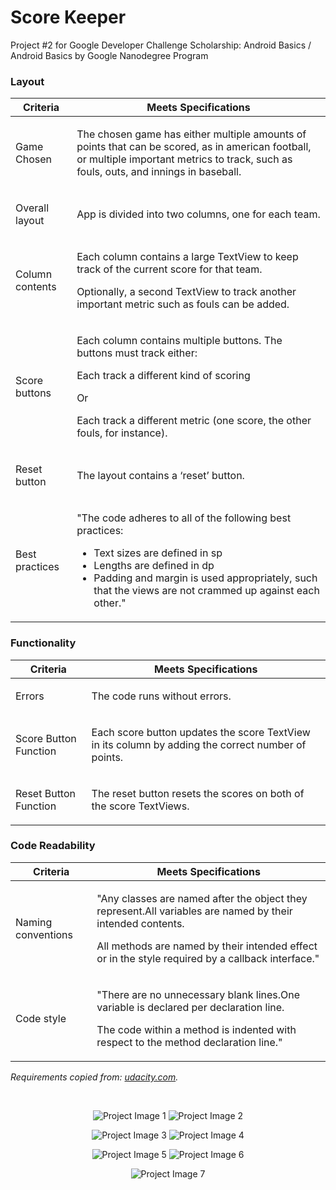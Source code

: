 # Score Keeper

Project #2 for Google Developer Challenge Scholarship: Android Basics / Android Basics by Google Nanodegree Program

<h3>Layout</h3>
<table>
  <tr>
    <th>Criteria</th>
    <th>Meets Specifications</th>
  </tr>
  <tbody>
    <tr>
      <td>
        <p>Game Chosen</p>
      </td>
      <td>
        <p>The chosen game has either multiple amounts of points that can be scored, as in american football, or multiple important metrics to track, such as fouls, outs, and innings in baseball.</p>
      </td>
    </tr>
    <tr>
      <td>
        <p>Overall layout</p>
      </td>
      <td>
        <p>App is divided into two columns, one for each team.</p>
      </td>
    </tr>
    <tr>
      <td>
        <p>Column contents</p>
      </td>
      <td>
        <p>Each column contains a large TextView to keep track of the current score for that team.</p>
        <p>Optionally, a second TextView to track another important metric such as fouls can be added.</p>
      </td>
    </tr>
    <tr>
      <td>
        <p>Score buttons</p>
      </td>
      <td>
        <p>Each column contains multiple buttons. The buttons must track either:</p>
        <p>Each track a different kind of scoring</p>
        <p>Or</p>
        <p>Each track a different metric (one score, the other fouls, for instance).</p>
      </td>
    </tr>
    <tr>
      <td>
        <p>Reset button</p>
      </td>
      <td>
        <p>The layout contains a ‘reset’ button.</p>
      </td>
    </tr>
    <tr>
      <td>
        <p>Best practices</p>
      </td>
      <td>
        <p>"The code adheres to all of the following best practices:</p>
        <ul>
          <li>Text sizes are defined in sp</li>
          <li>Lengths are defined in dp</li>
          <li>Padding and margin is used appropriately, such that the views are not crammed up against each other."</li>
        </ul>
      </td>
    </tr>
  </tbody>
</table>

<h3>Functionality</h3>
<table>
  <tr>
    <th>Criteria</th>
    <th>Meets Specifications</th>
  </tr>
  <tbody>
    <tr>
      <td>
        <p>Errors</p>
      </td>
      <td>
        <p>The code runs without errors.</p>
      </td>
    </tr>
    <tr>
      <td>
        <p>Score Button Function</p>
      </td>
      <td>
        <p>Each score button updates the score TextView in its column by adding the correct number of points.</p>
      </td>
    </tr>
    <tr>
      <td>
        <p>Reset Button Function</p>
      </td>
      <td>
        <p>The reset button resets the scores on both of the score TextViews.</p>
      </td>
    </tr>
  </tbody>
</table>

<h3>Code Readability</h3>
<table>
  <tr>
    <th>Criteria</th>
    <th>Meets Specifications</th>
  </tr>
  <tbody>
    <tr>
      <td>
        <p>Naming conventions</p>
      </td>
      <td>
        <p>"Any classes are named after the object they represent.All variables are named by their intended contents.</p>
        <p>All methods are named by their intended effect or in the style required by a callback interface."</p>
      </td>
    </tr>
    <tr>
      <td>
        <p>Code style</p>
      </td>
      <td>
        <p>"There are no unnecessary blank lines.One variable is declared per declaration line.</p>
        <p>The code within a method is indented with respect to the method declaration line."</p>
      </td>
    </tr>
  </tbody>
</table>

<em>Requirements copied from: <a href="http://udacity.com">udacity.com</a>.</em>

<br />
<p align="center"> 
  <img src="showcase/score_keeper_1.jpg" alt="Project Image 1">
  <img src="showcase/score_keeper_2.jpg" alt="Project Image 2">
</p>
<p align="center"> 
  <img src="showcase/score_keeper_3.jpg" alt="Project Image 3">
  <img src="showcase/score_keeper_4.jpg" alt="Project Image 4">
</p>
<p align="center"> 
  <img src="showcase/score_keeper_5.jpg" alt="Project Image 5">
  <img src="showcase/score_keeper_6.jpg" alt="Project Image 6">
</p>
<p align="center"> 
  <img src="showcase/score_keeper_7.jpg" alt="Project Image 7">
</p>
